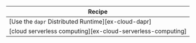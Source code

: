 | Recipe |
|--------|
| [Use the `dapr` Distributed Runtime][ex-cloud-dapr] |
| [cloud serverless computing][ex-cloud-serverless-computing] |
